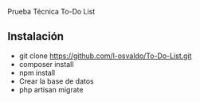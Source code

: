 
Prueba Técnica To-Do List

## Instalación

- git clone https://github.com/l-osvaldo/To-Do-List.git
- composer install
- npm install
- Crear la base de datos
- php artisan migrate
